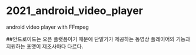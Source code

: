 # 2021_android_video_player
android video player with FFmpeg

##안드로이드는 오픈 플랫폼이기 때문에 단말기가 제공하는 동영상 플레이어의 기능과 지원하는 포맷이 제조사마다 다르다.
